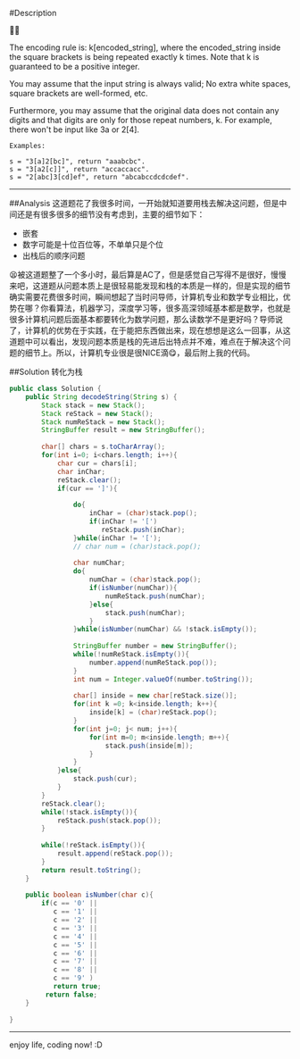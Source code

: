 #Description

:star2::star2:

The encoding rule is: k[encoded_string], where the encoded_string inside the square brackets is being repeated exactly k times. Note that k is guaranteed to be a positive integer.

You may assume that the input string is always valid; No extra white spaces, square brackets are well-formed, etc.

Furthermore, you may assume that the original data does not contain any digits and that digits are only for those repeat numbers, k. For example, there won't be input like 3a or 2[4].

```
Examples:

s = "3[a]2[bc]", return "aaabcbc".
s = "3[a2[c]]", return "accaccacc".
s = "2[abc]3[cd]ef", return "abcabccdcdcdef".

```
***
##Analysis
这道题花了我很多时间，一开始就知道要用栈去解决这问题，但是中间还是有很多很多的细节没有考虑到，主要的细节如下：

+ 嵌套
+ 数字可能是十位百位等，不单单只是个位
+ 出栈后的顺序问题

 :tired_face:被这道题整了一个多小时，最后算是AC了，但是感觉自己写得不是很好，慢慢来吧，这道题从问题本质上是很轻易能发现和栈的本质是一样的，但是实现的细节确实需要花费很多时间，瞬间想起了当时问导师，计算机专业和数学专业相比，优势在哪？你看算法，机器学习，深度学习等，很多高深领域基本都是数学，也就是很多计算机问题后面基本都要转化为数学问题，那么读数学不是更好吗？导师说了，计算机的优势在于实践，在于能把东西做出来，现在想想是这么一回事，从这道题中可以看出，发现问题本质是栈的先进后出特点并不难，难点在于解决这个问题的细节上。所以，计算机专业很是很NICE滴:yum:，最后附上我的代码。

##Solution 转化为栈

```java
public class Solution {
    public String decodeString(String s) {
        Stack stack = new Stack();
        Stack reStack = new Stack();
        Stack numReStack = new Stack();
        StringBuffer result = new StringBuffer();
        
        char[] chars = s.toCharArray();
        for(int i=0; i<chars.length; i++){
            char cur = chars[i];
            char inChar;
            reStack.clear();
            if(cur == ']'){
                
                do{
                    inChar = (char)stack.pop();
                    if(inChar != '[')
                       reStack.push(inChar);
                }while(inChar != '[');
                // char num = (char)stack.pop();
                
                char numChar;
                do{
                    numChar = (char)stack.pop();
                    if(isNumber(numChar)){
                        numReStack.push(numChar);
                    }else{
                        stack.push(numChar);
                    }
                }while(isNumber(numChar) && !stack.isEmpty());
                
                StringBuffer number = new StringBuffer();
                while(!numReStack.isEmpty()){
                    number.append(numReStack.pop());
                }
                int num = Integer.valueOf(number.toString());
                
                char[] inside = new char[reStack.size()];
                for(int k =0; k<inside.length; k++){
                    inside[k] = (char)reStack.pop();
                }
                for(int j=0; j< num; j++){
                    for(int m=0; m<inside.length; m++){
                        stack.push(inside[m]);
                    }    
                }
            }else{
                stack.push(cur);
            }
        }
        reStack.clear();
        while(!stack.isEmpty()){
            reStack.push(stack.pop());
        }
        
        while(!reStack.isEmpty()){
            result.append(reStack.pop());
        }
        return result.toString();
    }
    
    public boolean isNumber(char c){
        if(c == '0' ||
           c == '1' ||
           c == '2' ||
           c == '3' ||
           c == '4' ||
           c == '5' ||
           c == '6' ||
           c == '7' ||
           c == '8' ||
           c == '9' )
           return true;
         return false;
    }
    
}
```
***
enjoy life, coding now! :D
